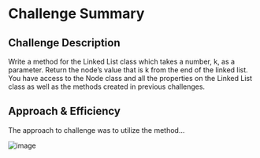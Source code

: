 # Challenge Summary
<!-- Short summary or background information -->

## Challenge Description

Write a method for the Linked List class which takes a number, k, as a parameter. Return the node’s value that is k from the end of the linked list. You have access to the Node class and all the properties on the Linked List class as well as the methods created in previous challenges.

## Approach & Efficiency
The approach to challenge was to utilize the method...


![image](https://user-images.githubusercontent.com/66962689/116325364-98bed980-a787-11eb-97e0-c4e5dff1542c.png)
